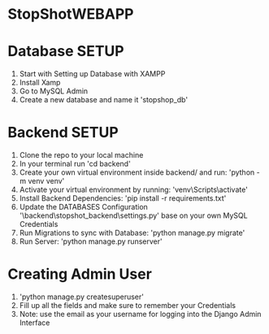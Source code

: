 # StopShotWEBAPP
 

# Database SETUP
1. Start with Setting up Database with XAMPP
2. Install Xamp
3. Go to MySQL Admin
4. Create a new database and name it 'stopshop_db'


# Backend SETUP
1. Clone the repo to your local machine
2. In your terminal run 'cd backend'
3. Create your own virtual environment inside backend/ and run:  'python -m venv venv' 
4. Activate your virtual environment by running: 'venv\Scripts\activate'
5. Install Backend Dependencies: 'pip install -r requirements.txt'
6. Update the DATABASES Configuration '\backend\stopshot_backend\settings.py' base on your own MySQL Credentials
7. Run Migrations to sync with Database: 'python manage.py migrate'
8. Run Server: 'python manage.py runserver'


# Creating Admin User
1. 'python manage.py createsuperuser'
2. Fill up all the fields and make sure to remember your Credentials
2. Note: use the email as your username for logging into the Django Admin Interface
